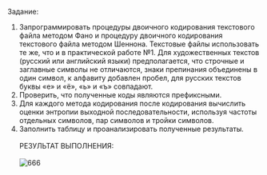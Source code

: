 Задание:<br>
1. Запрограммировать процедуры двоичного кодирования текстового файла методом Фано и процедуру двоичного кодирования текстового файла  методом Шеннона. Текстовые файлы использовать те же, что и в практической работе №1. Для художественных текстов (русский или английский языки) предполагается, что строчные и заглавные символы не отличаются, знаки препинания объединены в один символ, к алфавиту добавлен пробел, для русских текстов буквы «е» и «ё», «ь» и «ъ» совпадают.
2. Проверить, что полученные коды являются префиксными.
3. Для каждого метода кодирования после кодирования вычислить оценки энтропии выходной последовательности, используя частоты отдельных символов, пар символов и тройки символов.
4. Заполнить таблицу и проанализировать полученные результаты.
<br><br>РЕЗУЛЬТАТ ВЫПОЛНЕНИЯ:<br><br>
![666](https://github.com/pirocsilin/educational/assets/97364957/2419bd1a-ce1e-4deb-8715-82860c0b793f)

